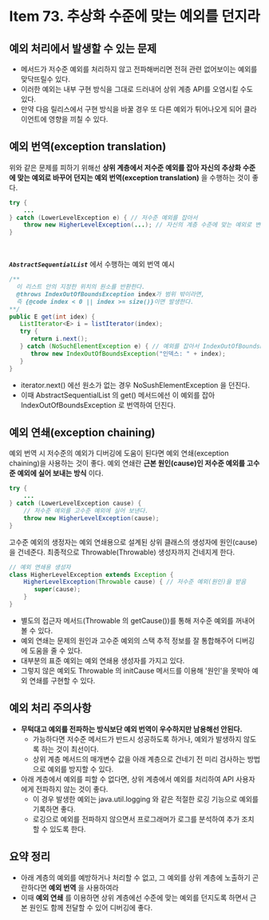 # Item 73. 추상화 수준에 맞는 예외를 던지라

## 예외 처리에서 발생할 수 있는 문제
- 메서드가 저수준 예외를 처리하지 않고 전파해버리면 전혀 관련 없어보이는 예외를 맞닥뜨릴수 있다.
- 이러한 예외는 내부 구현 방식을 그대로 드러내어 상위 계층 API를 오염시킬 수도 있다.
- 만약 다음 릴리스에서 구현 방식을 바꿀 경우 또 다른 예외가 튀어나오게 되어 클라이언트에 영향을 끼칠 수 있다.

## 예외 번역(exception translation)
위와 같은 문제를 피하기 위해선 **상위 계층에서 저수준 예외를 잡아 자신의 추상화 수준에 맞는 예외로 바꾸어 던지는 예외 번역(exception translation)** 을 수행하는 것이 좋다.
```java
try { 
	...
} catch (LowerLevelException e) { // 저수준 예외를 잡아서
	throw new HigherLevelException(...); // 자신의 계층 수준에 맞는 예외로 변환
}
```

<br>

***`AbstractSequentialList`*** 에서 수행하는 예외 번역 예시
```java
/**
  이 리스트 안의 지정한 위치의 원소를 반환한다.
  @throws IndexOutOfBoundsException index가 범위 밖이라면, 
  즉 {@code index < 0 || index >= size()}이면 발생한다.
**/
public E get(int idex) {
   ListIterator<E> i = listIterator(index);
   try {
      return i.next();
   } catch (NoSuchElementException e) { // 예외를 잡아서 IndexOutOfBoundsException 으로 변환
   	  throw new IndexOutOfBoundsException("인덱스: " + index); 
   }
}
```
- iterator.next() 에선 원소가 없는 경우 NoSushElementException 을 던진다.
- 이때 AbstractSequentialList 의 get() 메서드에선 이 예외를 잡아 IndexOutOfBoundsException 로 번역하여 던진다.

## 예외 연쇄(exception chaining)
예외 번역 시 저수준의 예외가 디버깅에 도움이 된다면 예외 연쇄(exception chaining)을 사용하는 것이 좋다. 예외 연쇄란 **근본 원인(cause)인 저수준 예외를 고수준 예외에 실어 보내는 방식** 이다.
```java
try { 
	...
} catch (LowerLevelException cause) {
    // 저수준 예외를 고수준 예외에 실어 보낸다.
	throw new HigherLevelException(cause);
}
```
고수준 예외의 생정자는 예외 연쇄용으로 설계된 상위 클래스의 생성자에 원인(cause)을 건네준다.
최종적으로 Throwable(Throwable) 생성자까지 건네지게 한다.

```java
// 예외 연쇄용 생성자
class HigherLevelException extends Exception {
  	HigherLevelException(Throwable cause) { // 저수준 예외(원인)을 받음
  	   super(cause);
    }
}
```
- 별도의 접근자 메서드(Throwable 의 getCause())를 통해 저수준 예외를 꺼내어 볼 수 있다.
- 예외 연쇄는 문제의 원인과 고수준 예외의 스택 추적 정보를 잘 통합해주어 디버깅에 도움을 줄 수 있다.
- 대부분의 표준 예외는 예외 연쇄용 생성자를 가지고 있다. 
- 그렇지 않은 예외도 Throwable 의 initCause 메서드를 이용해 '원인'을 못박아 예외 연쇄를 구현할 수 있다.


## 예외 처리 주의사항
- **무턱대고 예외를 전파하는 방식보단 예외 번역이 우수하지만 남용해선 안된다.**
    - 가능하다면 저수준 메서드가 반드시 성공하도록 하거나, 예외가 발생하지 않도록 하는 것이 최선이다.
    - 상위 계층 메서드의 매개변수 값을 아래 계층으로 건네기 전 미리 검사하는 방법으로 예외를 방지할 수 있다. 
- 아래 계층에서 예외를 피할 수 없다면, 상위 계층에서 예외를 처리하여 API 사용자에게 전파하지 않는 것이 좋다.
    - 이 경우 발생한 예외는 java.util.logging 와 같은 적절한 로깅 기능으로 예외를 기록하면 좋다.
    - 로깅으로 예외를 전파하지 않으면서 프로그래머가 로그를 분석하여 추가 조치할 수 있도록 한다.

## 요약 정리
- 아래 계층의 예외를 예방하거나 처리할 수 없고, 그 예외를 상위 계층에 노출하기 곤란하다면 **예외 번역** 을 사용하여라
- 이때 **예외 연쇄** 를 이용하면 상위 계층에선 수준에 맞는 예외를 던지도록 하면서 근본 원인도 함께 전달할 수 있어 디버깅에 좋다.